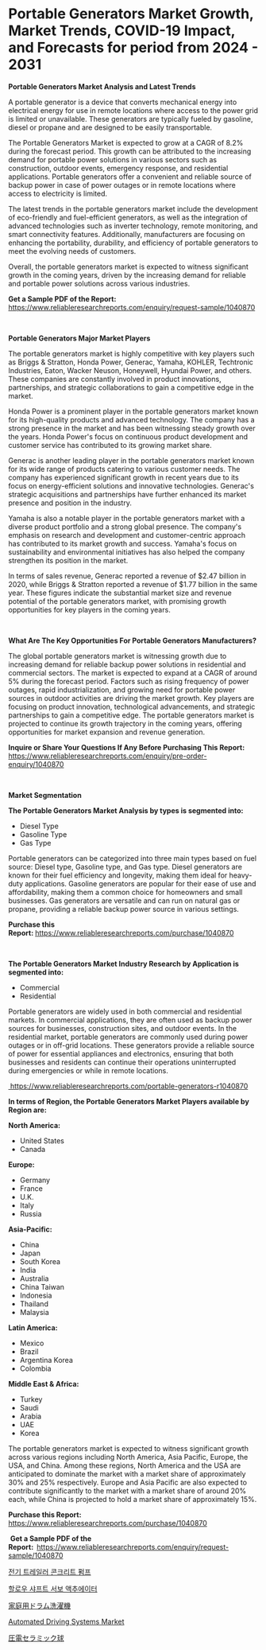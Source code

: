 <p><h1>Portable Generators Market Growth, Market Trends, COVID-19 Impact, and Forecasts for period from 2024 - 2031</h1></p><p><strong>Portable Generators Market Analysis and Latest Trends</strong></p>
<p><p>A portable generator is a device that converts mechanical energy into electrical energy for use in remote locations where access to the power grid is limited or unavailable. These generators are typically fueled by gasoline, diesel or propane and are designed to be easily transportable.</p><p>The Portable Generators Market is expected to grow at a CAGR of 8.2% during the forecast period. This growth can be attributed to the increasing demand for portable power solutions in various sectors such as construction, outdoor events, emergency response, and residential applications. Portable generators offer a convenient and reliable source of backup power in case of power outages or in remote locations where access to electricity is limited.</p><p>The latest trends in the portable generators market include the development of eco-friendly and fuel-efficient generators, as well as the integration of advanced technologies such as inverter technology, remote monitoring, and smart connectivity features. Additionally, manufacturers are focusing on enhancing the portability, durability, and efficiency of portable generators to meet the evolving needs of customers.</p><p>Overall, the portable generators market is expected to witness significant growth in the coming years, driven by the increasing demand for reliable and portable power solutions across various industries.</p></p>
<p><strong>Get a Sample PDF of the Report:&nbsp;</strong> <a href="https://www.reliableresearchreports.com/enquiry/request-sample/1040870">https://www.reliableresearchreports.com/enquiry/request-sample/1040870</a></p>
<p>&nbsp;</p>
<p><strong>Portable Generators Major Market Players</strong></p>
<p><p>The portable generators market is highly competitive with key players such as Briggs & Stratton, Honda Power, Generac, Yamaha, KOHLER, Techtronic Industries, Eaton, Wacker Neuson, Honeywell, Hyundai Power, and others. These companies are constantly involved in product innovations, partnerships, and strategic collaborations to gain a competitive edge in the market.</p><p>Honda Power is a prominent player in the portable generators market known for its high-quality products and advanced technology. The company has a strong presence in the market and has been witnessing steady growth over the years. Honda Power's focus on continuous product development and customer service has contributed to its growing market share.</p><p>Generac is another leading player in the portable generators market known for its wide range of products catering to various customer needs. The company has experienced significant growth in recent years due to its focus on energy-efficient solutions and innovative technologies. Generac's strategic acquisitions and partnerships have further enhanced its market presence and position in the industry.</p><p>Yamaha is also a notable player in the portable generators market with a diverse product portfolio and a strong global presence. The company's emphasis on research and development and customer-centric approach has contributed to its market growth and success. Yamaha's focus on sustainability and environmental initiatives has also helped the company strengthen its position in the market.</p><p>In terms of sales revenue, Generac reported a revenue of $2.47 billion in 2020, while Briggs & Stratton reported a revenue of $1.77 billion in the same year. These figures indicate the substantial market size and revenue potential of the portable generators market, with promising growth opportunities for key players in the coming years.</p></p>
<p>&nbsp;</p>
<p><strong>What Are The Key Opportunities For Portable Generators Manufacturers?</strong></p>
<p><p>The global portable generators market is witnessing growth due to increasing demand for reliable backup power solutions in residential and commercial sectors. The market is expected to expand at a CAGR of around 5% during the forecast period. Factors such as rising frequency of power outages, rapid industrialization, and growing need for portable power sources in outdoor activities are driving the market growth. Key players are focusing on product innovation, technological advancements, and strategic partnerships to gain a competitive edge. The portable generators market is projected to continue its growth trajectory in the coming years, offering opportunities for market expansion and revenue generation.</p></p>
<p><strong>Inquire or Share Your Questions If Any Before Purchasing This Report:</strong> <a href="https://www.reliableresearchreports.com/enquiry/pre-order-enquiry/1040870">https://www.reliableresearchreports.com/enquiry/pre-order-enquiry/1040870</a></p>
<p>&nbsp;</p>
<p><strong>Market Segmentation</strong></p>
<p><strong>The Portable Generators Market Analysis by types is segmented into:</strong></p>
<p><ul><li>Diesel Type</li><li>Gasoline Type</li><li>Gas Type</li></ul></p>
<p><p>Portable generators can be categorized into three main types based on fuel source: Diesel type, Gasoline type, and Gas type. Diesel generators are known for their fuel efficiency and longevity, making them ideal for heavy-duty applications. Gasoline generators are popular for their ease of use and affordability, making them a common choice for homeowners and small businesses. Gas generators are versatile and can run on natural gas or propane, providing a reliable backup power source in various settings.</p></p>
<p><strong>Purchase this Report:&nbsp;</strong><a href="https://www.reliableresearchreports.com/purchase/1040870">https://www.reliableresearchreports.com/purchase/1040870</a></p>
<p>&nbsp;</p>
<p><strong>The Portable Generators Market Industry Research by Application is segmented into:</strong></p>
<p><ul><li>Commercial</li><li>Residential</li></ul></p>
<p><p>Portable generators are widely used in both commercial and residential markets. In commercial applications, they are often used as backup power sources for businesses, construction sites, and outdoor events. In the residential market, portable generators are commonly used during power outages or in off-grid locations. These generators provide a reliable source of power for essential appliances and electronics, ensuring that both businesses and residents can continue their operations uninterrupted during emergencies or while in remote locations.</p></p>
<p><a href="https://www.reliableresearchreports.com/portable-generators-r1040870">&nbsp;https://www.reliableresearchreports.com/portable-generators-r1040870</a></p>
<p><strong>In terms of Region, the Portable Generators Market Players available by Region are:</strong></p>
<p>
    <p> <strong> North America: </strong>
        <ul>
            <li>United States</li>
            <li>Canada</li>
        </ul>
        </p> 
    <p> <strong> Europe: </strong>
        <ul>
            <li>Germany</li>
            <li>France</li>
            <li>U.K.</li>
            <li>Italy</li>
            <li>Russia</li>
        </ul>
        </p> 
    <p> <strong> Asia-Pacific: </strong>
        <ul>
            <li>China</li>
            <li>Japan</li>
            <li>South Korea</li>
            <li>India</li>
            <li>Australia</li>
            <li>China Taiwan</li>
            <li>Indonesia</li>
            <li>Thailand</li>
            <li>Malaysia</li>
        </ul>
        </p> 
    <p> <strong> Latin America: </strong>
        <ul>
            <li>Mexico</li>
            <li>Brazil</li>
            <li>Argentina Korea</li>
            <li>Colombia</li>
        </ul>
        </p> 
    <p> <strong> Middle East & Africa: </strong>
        <ul>
            <li>Turkey</li>
            <li>Saudi</li>
            <li>Arabia</li>
            <li>UAE</li>
            <li>Korea</li>
        </ul>
    </p>
    </p>
<p><p>The portable generators market is expected to witness significant growth across various regions including North America, Asia Pacific, Europe, the USA, and China. Among these regions, North America and the USA are anticipated to dominate the market with a market share of approximately 30% and 25% respectively. Europe and Asia Pacific are also expected to contribute significantly to the market with a market share of around 20% each, while China is projected to hold a market share of approximately 15%.</p></p>
<p><strong>Purchase this Report: </strong><a href="https://www.reliableresearchreports.com/purchase/1040870">https://www.reliableresearchreports.com/purchase/1040870</a></p>
<p>&nbsp;<strong>Get a Sample PDF of the Report:&nbsp;&nbsp;</strong><a href="https://www.reliableresearchreports.com/enquiry/request-sample/1040870">https://www.reliableresearchreports.com/enquiry/request-sample/1040870</a></p>
<p><strong></strong></p>
<p><p><a href="https://github.com/vsn7qpua81q/Market-Research-Report-List-2/blob/main/3900124111766.md">전기 트레일러 콘크리트 펌프</a></p><p><a href="https://github.com/kimvicki3212024/Market-Research-Report-List-1/blob/main/4099464108893.md">할로우 샤프트 서보 액추에이터</a></p><p><a href="https://medium.com/@leeweir2009/%E5%AE%B6%E5%BA%AD%E7%94%A8%E3%83%89%E3%83%A9%E3%83%A0%E6%B4%97%E6%BF%AF%E6%A9%9F%E5%B8%82%E5%A0%B4-%E5%B8%82%E5%A0%B4%E3%82%B7%E3%82%A7%E3%82%A2-%E5%B8%82%E5%A0%B4%E5%8B%95%E5%90%91-%E5%B0%86%E6%9D%A5%E3%81%AE%E6%88%90%E9%95%B7%E3%82%92%E6%8E%A2%E3%82%8B-183287c68944">家庭用ドラム洗濯機</a></p><p><a href="https://github.com/ChiragRP21/Market-Research-Report-List-4/blob/main/automated-driving-systems-market.md">Automated Driving Systems Market</a></p><p><a href="https://github.com/dathomson6534/Market-Research-Report-List-1/blob/main/5683140122976.md">圧電セラミック球</a></p></p>